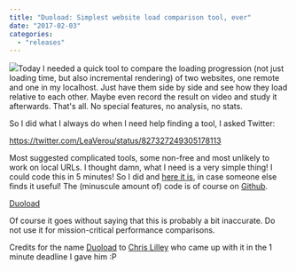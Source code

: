 ```yaml
---
title: "Duoload: Simplest website load comparison tool, ever"
date: "2017-02-03"
categories:
  - "releases"
---
```


[![](images/Screen-Shot-2017-02-02-at-23.49.02-300x190.png)](images/Screen-Shot-2017-02-02-at-23.49.02.png)Today I needed a quick tool to compare the loading progression (not just loading time, but also incremental rendering) of two websites, one remote and one in my localhost. Just have them side by side and see how they load relative to each other. Maybe even record the result on video and study it afterwards. That's all. No special features, no analysis, no stats.

So I did what I always do when I need help finding a tool, I asked Twitter:

https://twitter.com/LeaVerou/status/827327249305178113

Most suggested complicated tools, some non-free and most unlikely to work on local URLs. I thought damn, what I need is a very simple thing! I could code this in 5 minutes! So I did and [here it is](http://duoload.verou.me/), in case someone else finds it useful! The (minuscule amount of) code is of course on [Github](https://github.com/LeaVerou/duoload).

<a href="http://duoload.verou.me/" class="call-to-action">Duoload</a>

Of course it goes without saying that this is probably a bit inaccurate. Do not use it for mission-critical performance comparisons.

Credits for the name [Duoload](http://duoload.verou.me/) to [Chris Lilley](http://svgees.us/) who came up with it in the 1 minute deadline I gave him :P
